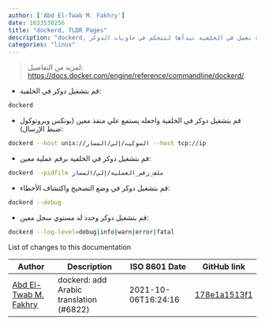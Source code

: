 ```yaml
---
author: ['Abd El-Twab M. Fakhry']
date: 1633530256
title: "dockerd, TLDR Pages"
description: "dockerd, هي عملية مستمرة تعمل في الخلفية تبدأها لتتحكم في حاويات الدوكر."
categories: "linux"
---
```

> لمزيد من التفاصيل: <https://docs.docker.com/engine/reference/commandline/dockerd/>.

- قم بتشغيل دوكر في الخلفية:

```bash
dockerd
```

- قم بتشغيل دوكر في الخلفية واجعله يستمع علي منفذ معين (يونكس وبروتوكول ضبط الإرسال):

```bash
dockerd --host unix://السوكيت/إلي/المسار --host tcp://ip
```

- قم بتشغيل دوكر في الخلفية برقم عملية معين:

```bash
dockerd --pidfile ملف_رقم_العملية/إلي/المسار
```

- قم بتشغيل دوكر في وضع التصحيح واكتشاف الأخطاء:

```bash
dockerd --debug
```

- قم بتشغيل دوكر وحدد له مستوي سجل معين:

```bash
dockerd --log-level=debug|info|warn|error|fatal
```
List of changes to this documentation


Author | Description | ISO 8601 Date | GitHub link
------|-----|-----|-----
[Abd El-Twab M. Fakhry](mailto:55063723+AbdeltwabMF@users.noreply.github.com) | dockerd: add Arabic translation (#6822) | 2021-10-06T16:24:16 | [178e1a1513f1](https://github.com/tldr-pages/tldr/commit/178e1a1513f1bb9660a39b6d9c09906fec52d3e5)

